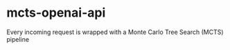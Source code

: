 # mcts-openai-api
 Every incoming request is wrapped with a Monte Carlo Tree Search (MCTS) pipeline

